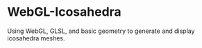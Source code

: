 # WebGL-Icosahedra
Using WebGL, GLSL, and basic geometry to generate and display icosahedra meshes.

